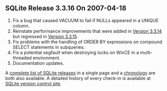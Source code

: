 ## SQLite Release 3\.3\.16 On 2007\-04\-18

1. Fix a bug that caused VACUUM to fail if NULLs appeared in a
 UNIQUE column.
2. Reinstate performance improvements that were added in
 [Version 3\.3\.14](../releaselog/3_3_14.html)
 but regressed in [Version 3\.3\.15](../releaselog/3_3_15.html).
3. Fix problems with the handling of ORDER BY expressions on
 compound SELECT statements in subqueries.
4. Fix a potential segfault when destroying locks on WinCE in
 a multi\-threaded environment.
5. Documentation updates.



A [complete list of SQLite releases](../changes.html)
 in a single page and a [chronology](../chronology.html) are both also available.
 A detailed history of every
 check\-in is available at
 [SQLite version control site](https://www.sqlite.org/src/timeline).



